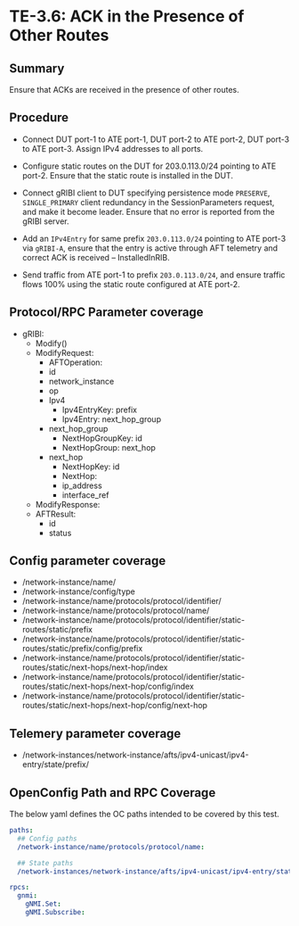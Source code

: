 # TE-3.6: ACK in the Presence of Other Routes

## Summary

Ensure that ACKs are received in the presence of other routes.

## Procedure

*   Connect DUT port-1 to ATE port-1, DUT port-2 to ATE port-2, DUT port-3 to
    ATE port-3. Assign IPv4 addresses to all ports.

*   Configure static routes on the DUT for 203.0.113.0/24 pointing to ATE
    port-2. Ensure that the static route is installed in the DUT.

*   Connect gRIBI client to DUT specifying persistence mode `PRESERVE`,
    `SINGLE_PRIMARY` client redundancy in the SessionParameters request, and
    make it become leader. Ensure that no error is reported from the gRIBI
    server.

*   Add an `IPv4Entry` for same prefix `203.0.113.0/24` pointing to ATE port-3
    via `gRIBI-A`, ensure that the entry is active through AFT telemetry and
    correct ACK is received – InstalledInRIB.

*   Send traffic from ATE port-1 to prefix `203.0.113.0/24`, and ensure traffic
    flows 100% using the static route configured at ATE port-2.

## Protocol/RPC Parameter coverage

*   gRIBI:
    *   Modify()
    *   ModifyRequest:
        *   AFTOperation:
        *   id
        *   network_instance
        *   op
        *   Ipv4
            *   Ipv4EntryKey: prefix
            *   Ipv4Entry: next_hop_group
        *   next_hop_group
            *   NextHopGroupKey: id
            *   NextHopGroup: next_hop
        *   next_hop
            *   NextHopKey: id
            *   NextHop:
            *   ip_address
            *   interface_ref
    *   ModifyResponse:
    *   AFTResult:
        *   id
        *   status

## Config parameter coverage

*   /network-instance/name/
*   /network-instance/config/type
*   /network-instance/name/protocols/protocol/identifier/
*   /network-instance/name/protocols/protocol/name/
*   /network-instance/name/protocols/protocol/identifier/static-routes/static/prefix
*   /network-instance/name/protocols/protocol/identifier/static-routes/static/prefix/config/prefix
*   /network-instance/name/protocols/protocol/identifier/static-routes/static/next-hops/next-hop/index
*   /network-instance/name/protocols/protocol/identifier/static-routes/static/next-hops/next-hop/config/index
*   /network-instance/name/protocols/protocol/identifier/static-routes/static/next-hops/next-hop/config/next-hop

## Telemery parameter coverage

*   /network-instances/network-instance/afts/ipv4-unicast/ipv4-entry/state/prefix/

## OpenConfig Path and RPC Coverage

The below yaml defines the OC paths intended to be covered by this test.

```yaml
paths:
  ## Config paths
  /network-instance/name/protocols/protocol/name:

  ## State paths
  /network-instances/network-instance/afts/ipv4-unicast/ipv4-entry/state/prefix:

rpcs:
  gnmi:
    gNMI.Set:
    gNMI.Subscribe:
```

